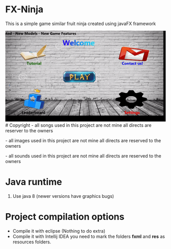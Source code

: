 # <h1>FX-Ninja</h1>
<p>This is a simple game similar fruit ninja created using javaFX framework<p>
<img src="preview.gif" /></br>
# Copyright  
- all songs used in this project are not mine all directs are reserver to the owners</p>
- all images used in this project are not mine all directs are reserved to the owners</p>
- all sounds used in this project are not mine all directs are reserved to the owners</p>

# Java runtime
1) Use java 8 (newer versions have graphics bugs)

# Project compilation options
- Compile it with eclipse (Nothing to do extra)
- Compile it with Intellij IDEA you need to mark the folders **fxml** and **res** as resources folders.
